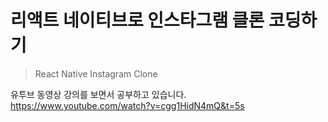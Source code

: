 # 리액트 네이티브로 인스타그램 클론 코딩하기
> React Native Instagram Clone

유투브 동영상 강의를 보면서 공부하고 있습니다.
https://www.youtube.com/watch?v=cgg1HidN4mQ&t=5s


